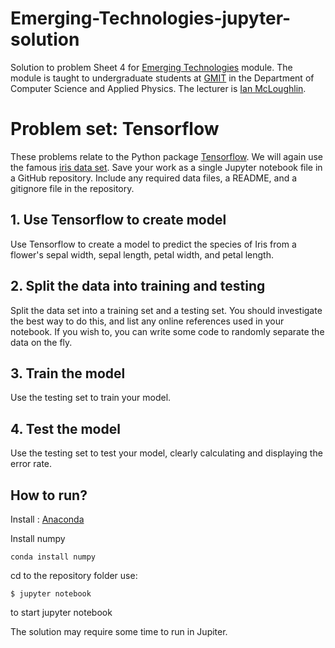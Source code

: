 # Emerging-Technologies-jupyter-solution
Solution to problem Sheet 4 for [Emerging Technologies](https://emerging-technologies.github.io/) module.
The module is taught to undergraduate students at [GMIT](http://www.gmit.ie) in the Department of Computer Science and Applied Physics.
The lecturer is [Ian McLoughlin](https://ianmcloughlin.github.io).

# Problem set: Tensorflow
These problems relate to the Python package [Tensorflow](https://www.tensorflow.org/).
We will again use the famous [iris data set](https://en.wikipedia.org/wiki/Iris_flower_data_set).
Save your work as a single Jupyter notebook file in a GitHub repository.
Include any required data files, a README, and a gitignore file in the repository.


## 1. Use Tensorflow to create model
Use Tensorflow to create a model to predict the species of Iris from a flower's sepal width, sepal length, petal width, and petal length.


## 2. Split the data into training and testing
Split the data set into a training set and a testing set.
You should investigate the best way to do this, and list any online references used in your notebook.
If you wish to, you can write some code to randomly separate the data on the fly.


## 3. Train the model
Use the testing set to train your model.


## 4. Test the model
Use the testing set to test your model, clearly calculating and displaying the error rate.

## How to run?

Install : [Anaconda](https://www.anaconda.com/download/)

Install numpy

``` conda install numpy ```

cd to the repository folder
use: 

``` $ jupyter notebook ```

to start jupyter notebook

The solution may require some time to run in Jupiter.